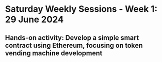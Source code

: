 # Saturday Weekly Sessions - Week 1: 29 June 2024

## Hands-on activity: Develop a simple smart contract using Ethereum, focusing on token vending machine development